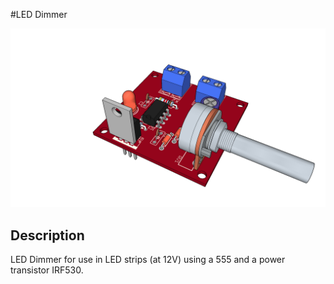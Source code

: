 #LED Dimmer

![3D Top View](3DModel/Dimmer_SU2.png)

## Description

LED Dimmer for use in LED strips (at 12V) using a 555 and a power transistor IRF530.
